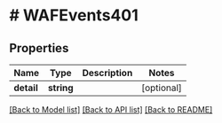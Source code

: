# # WAFEvents401

## Properties

Name | Type | Description | Notes
------------ | ------------- | ------------- | -------------
**detail** | **string** |  | [optional]

[[Back to Model list]](../../README.md#models) [[Back to API list]](../../README.md#endpoints) [[Back to README]](../../README.md)
